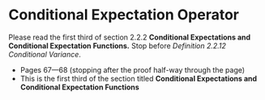 # Conditional Expectation Operator 

Please read the first third of section 2.2.2 **Conditional Expectations and Conditional Expectation Functions.** Stop before *Definition 2.2.12 Conditional Variance*. 

- Pages 67—68 (stopping after the proof half-way through the page)
- This is the first third of the section titled **Conditional Expectations and Conditional Expectation Functions**